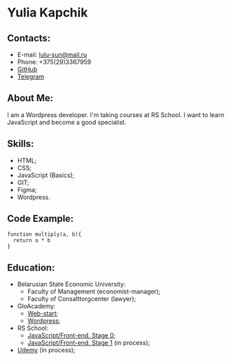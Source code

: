 # Yulia Kapchik

## Contacts:

* E-mail: lulu-sun@mail.ru
* Phone: +375(29)3367959
* [GitHub](https://github.com/yuliakapchik)
* [Telegram](https://t.me/yuliakapchik)

## About Me:

I am a Wordpress developer. I'm taking courses at RS School. I want to learn JavaScript and become a good specialist.

## Skills:

* HTML;
* CSS;
* JavaScript (Basics);
* GIT;
* Figma;
* Wordpress.

## Code Example:

```
function multiply(a, b){
  return a * b
}
```

## Education:

* Belarusian State Economic University:
  - Faculty of Management (economist-manager);
  - Faculty of Consalttorgcenter (lawyer);
* GloAcademy:
  - [Web-start](https://vk.com/market-123083697?w=product-123083697_2132103%2Fquery);
  - [Wordpress](https://vk.com/market-123083697?w=product-123083697_4016021%2Fquery);
* RS School:
  - [JavaScript/Front-end. Stage 0](https://rs.school/js-stage0/);
  - [JavaScript/Front-end. Stage 1](https://rs.school/js/) (in process);
* [Udemy](https://www.udemy.com/course/javascript_full/) (in process);

